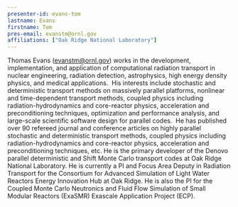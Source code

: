 ```yaml
---
presenter-id: evans-tom
lastname: Evans
firstname: Tom
pres-email: evanstm@ornl.gov
affiliations: ["Oak Ridge National Laboratory"]
---
```

Thomas Evans (<evanstm@ornl.gov>) works in the development,
implementation, and application of computational radiation transport
in nuclear engineering, radiation detection, astrophysics, high energy
density physics, and medical applications.  His interests include
stochastic and deterministic transport methods on massively parallel
platforms, nonlinear and time-dependent transport methods, coupled
physics including radiation-hydrodynamics and core-reactor physics,
acceleration and preconditioning techniques, optimization and
performance analysis, and large-scale scientific software design for
parallel codes.  He has published over 90 refereed journal and
conference articles on highly parallel stochastic and deterministic
transport methods, coupled physics including radiation-hydrodynamics
and core-reactor physics, acceleration and preconditioning techniques,
etc. He is the primary developer of the Denovo parallel deterministic
and Shift Monte Carlo transport codes at Oak Ridge National
Laboratory. He is currently a PI and Focus Area Deputy in Radiation
Transport for the Consortium for Advanced Simulation of Light Water
Reactors Energy Innovation Hub at Oak Ridge. He is also the PI for the
Coupled Monte Carlo Neutronics and Fluid Flow Simulation of Small
Modular Reactors (ExaSMR) Exascale Application Project (ECP).
